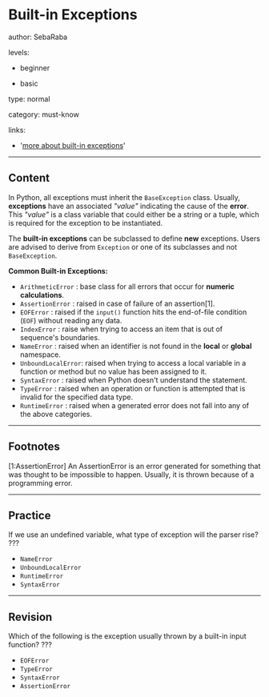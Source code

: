 # Built-in Exceptions
author: SebaRaba

levels:

  - beginner

  - basic

type: normal

category: must-know

links:

  - '[more about built-in exceptions](https://docs.python.org/3/library/exceptions.html)'

---
## Content

In Python, all exceptions must inherit the `BaseException` class. Usually, **exceptions** have an associated *"value"* indicating the cause of the **error**. This *"value"* is a class variable that could either be a string or a tuple, which is required for the exception to be instantiated. 

The **built-in exceptions** can be subclassed to define **new** exceptions. Users are advised to derive from `Exception` or one of its subclasses and not `BaseException`.

**Common Built-in Exceptions:**

- `ArithmeticError`  : base class for all errors that occur for **numeric calculations**.
- `AssertionError`   : raised in case of failure of an assertion[1].
- `EOFError`         : raised if the `input()` function hits the end-of-file condition (`EOF`) without reading any data.
- `IndexError`       : raise when trying to access an item that is out of sequence's boundaries.
- `NameError`        : raised when an identifier is not found in the **local** or **global** namespace.
- `UnboundLocalError`: raised when trying to access a local variable in a function or method but no     value  has been assigned to it.
- `SyntaxError`      : raised when Python doesn't understand the statement.
- `TypeError`        : raised when an operation or function is attempted that is invalid for the specified data type.
- `RuntimeError`     : raised when a generated error does not fall into any of the above categories.

---
## Footnotes

[1:AssertionError]
An AssertionError is an error generated for something that was thought to be impossible to happen. Usually, it is thrown because of a programming error.

---
## Practice

If we use an undefined variable, what type of exception will the parser rise?
???

* `NameError`
* `UnboundLocalError`
* `RuntimeError`
* `SyntaxError`

---
## Revision

Which of the following is the exception usually thrown by a built-in input function?
???

* `EOFError`
* `TypeError`
* `SyntaxError`
* `AssertionError`
